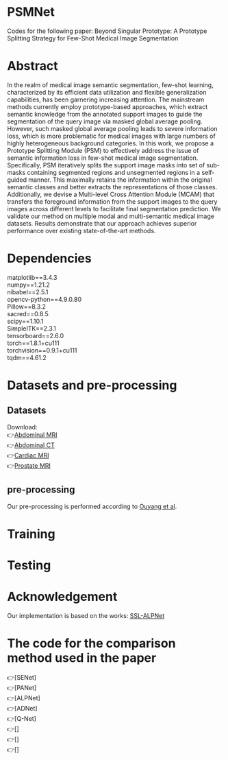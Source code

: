 # PSMNet
Codes for the following paper:
Beyond Singular Prototype: A Prototype Splitting Strategy for Few-Shot Medical Image Segmentation
# Abstract
In the realm of medical image semantic segmentation, few-shot learning, characterized by its efficient
data utilization and flexible generalization capabilities, has been garnering increasing attention. The
mainstream methods currently employ prototype-based approaches, which extract semantic knowledge from the annotated support images to guide the segmentation of the query image via masked
global average pooling. However, such masked global average pooling leads to severe information
loss, which is more problematic for medical images with large numbers of highly heterogeneous
background categories. In this work, we propose a Prototype Splitting Module (PSM) to effectively
address the issue of semantic information loss in few-shot medical image segmentation. Specifically,
PSM iteratively splits the support image masks into set of sub-masks containing segmented regions
and unsegmented regions in a self-guided manner. This maximally retains the information within
the original semantic classes and better extracts the representations of those classes. Additionally,
we devise a Multi-level Cross Attention Module (MCAM) that transfers the foreground information
from the support images to the query images across different levels to facilitate final segmentation
prediction. We validate our method on multiple modal and multi-semantic medical image datasets.
Results demonstrate that our approach achieves superior performance over existing state-of-the-art
methods.
# Dependencies<br>
matplotlib==3.4.3<br>
numpy==1.21.2<br>
nibabel==2.5.1<br>
opencv-python==4.9.0.80<br>
Pillow==8.3.2<br>
sacred==0.8.5<br>
scipy==1.10.1<br>
SimpleITK==2.3.1<br>
tensorboard==2.6.0<br>
torch==1.8.1+cu111<br>
torchvision==0.9.1+cu111<br>
tqdm==4.61.2<br>
# Datasets and pre-processing
## Datasets
Download:<br>
👉[Abdominal MRI](https://chaos.grand-challenge.org/)<br>
👉[Abdominal CT](https://www.synapse.org/#!Synapse:syn3193805/wiki/217789)<br>
👉[Cardiac MRI](https://zmiclab.github.io/zxh/0/mscmrseg19)<br>
👉[Prostate MRI](https://zenodo.org/record/7013610)<br>
## pre-processing
Our pre-processing is performed according to [Ouyang et al](https://github.com/cheng-01037/Self-supervised-Fewshot-Medical-Image-Segmentation/tree/2f2a22b74890cb9ad5e56ac234ea02b9f1c7a535).<br>


# Training
# Testing
# Acknowledgement
Our implementation is based on the works: [SSL-ALPNet](https://arxiv.org/abs/2007.09886v2)
# The code for the comparison method used in the paper
👉[SENet]<br>
👉[PANet]<br>
👉[ALPNet]<br>
👉[ADNet]<br>
👉[Q-Net]<br>
👉[]<br>
👉[]<br>
👉[]<br>


